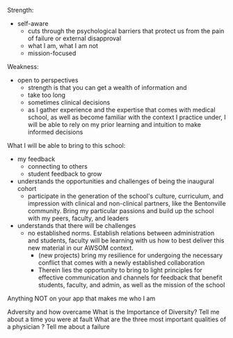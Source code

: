 Strength:
- self-aware
	- cuts through the psychological barriers that protect us from the pain of failure or external disapproval
	- what I am, what I am not
	- mission-focused

Weakness:
- open to perspectives
	- strength is that you can get a wealth of information and 
	- take too long
	- sometimes clinical decisions 
	- as I gather experience and the expertise that comes with medical school, as well as become familiar with the context I practice under, I will be able to rely on my prior learning and intuition to make informed decisions 

What I will be able to bring to this school:
- my feedback
	- connecting to others
	- student feedback to grow
- understands the opportunities and challenges of being the inaugural cohort
	- participate in the generation of the school's culture, curriculum, and impression with clinical and non-clinical partners, like the Bentonville community.  Bring my particular passions and build up the school with my peers, faculty, and leaders
- understands that there will be challenges
	- no established norms. Establish relations between administration and students, faculty will be learning with us how to best deliver this new material in our AWSOM context.
		- (new projects) bring my resilience for undergoing the necessary conflict that comes with a newly established collaboration
		- Therein lies the opportunity to bring to light principles for effective communication and channels for feedback that benefit students, faculty, and admin, as well as the mission of the school

Anything NOT on your app that makes me who I am

Adversity and how overcame
What is the Importance of Diversity?
Tell me about a time you were at fault
What are the three most important qualities of a physician ?
Tell me about a failure